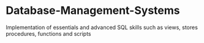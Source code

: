 # Database-Management-Systems
Implementation of essentials and advanced SQL skills such as views, stores procedures, functions and scripts
